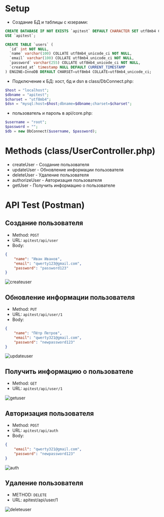 # Setup
- Создание БД и таблицы с юзерами:
```sql
CREATE DATABASE IF NOT EXISTS `apitest` DEFAULT CHARACTER SET utf8mb4 COLLATE utf8mb4_unicode_ci;
USE `apitest`;

CREATE TABLE `users` (
  `id` int NOT NULL,
  `name` varchar(100) COLLATE utf8mb4_unicode_ci NOT NULL,
  `email` varchar(100) COLLATE utf8mb4_unicode_ci NOT NULL,
  `password` varchar(255) COLLATE utf8mb4_unicode_ci NOT NULL,
  `created_at` timestamp NULL DEFAULT CURRENT_TIMESTAMP
) ENGINE=InnoDB DEFAULT CHARSET=utf8mb4 COLLATE=utf8mb4_unicode_ci;
```
- Подключение к БД: хост, бд и dsn в class/DbConnect.php:
```php
$host = "localhost";
$dbname = "apitest";
$charset = "utf8mb4";
$dsn = "mysql:host=$host;dbname=$dbname;charset=$charset";
```
- пользователь и пароль в api/core.php:
```php
$username = "root";
$password = "";
$db = new DbConnect($username, $password);
```

# Methods (class/UserController.php)
- createUser - Создание пользователя
- updateUser - Обновление информации пользователя
- deleteUser - Удаление пользователя
- authorizeUser - Авторизация пользователя
- getUser - Получить информацию о пользователе

# API Test (Postman)
## Создание пользователя
- Method: ```POST```
- URL: ```apitest/api/user```
- Body:
```json
{
    "name": "Иван Иванов",
    "email": "qwerty123@gmail.com",
    "password": "password123"
}
```

![createuser](https://github.com/user-attachments/assets/61949a84-6340-4b20-a36a-f00d7dd965f9)

## Обновление информации пользователя
- Method: ```PUT```
- URL: ```apitest/api/user/1```
- Body:
```json
{
    "name": "Пётр Петров",
    "email": "qwerty321@gmail.com",
    "password": "newpassword123"
}

```

![updateuser](https://github.com/user-attachments/assets/ef38b094-8208-48a3-8bf7-0e6661f85d13)

## Получить информацию о пользователе
- Method: ```GET```
- URL: ```apitest/api/user/1```

![getuser](https://github.com/user-attachments/assets/257aa94c-b51e-47a7-a9d9-267bd435909e)

## Авторизация пользователя
- Method: ```POST```
- URL: ```apitest/api/auth```
- Body:
```json
{
    "email": "qwerty321@gmail.com",
    "password": "newpassword123"
}

```

![auth](https://github.com/user-attachments/assets/f9b673b3-9dd0-4721-9cb2-8cd7e4170a39)

## Удаление пользователя
- METHOD: ```DELETE```
- URL: apitest/api/user/1

![deleteuser](https://github.com/user-attachments/assets/e0141fba-c6f8-4f95-ab4c-46468cd53605)
